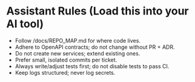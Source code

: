 # Assistant Rules (Load this into your AI tool)
- Follow /docs/REPO_MAP.md for where code lives.
- Adhere to OpenAPI contracts; do not change without PR + ADR.
- Do not create new services; extend existing ones.
- Prefer small, isolated commits per ticket.
- Always write/adjust tests first; do not disable tests to pass CI.
- Keep logs structured; never log secrets.
